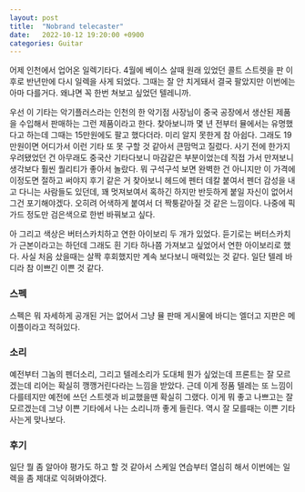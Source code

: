 ```yaml
---
layout: post
title:  "Nobrand telecaster"
date:   2022-10-12 19:20:00 +0900
categories: Guitar
---
```

어제 인천에서 업어온 일렉기타다. 4월에 베이스 살때 원래 있었던 콜트 스트렛을 판 이후로 반년만에 다시 일렉을 사게 되었다. 그때는 잘 안 치게돼서 결국 팔았지만 이번에는 아마 다를거다. 왜냐면 꼭 한번 쳐보고 싶었던 텔레니까.

우선 이 기타는 악기플러스라는 인천의 한 악기점 사장님이 중국 공장에서 생산된 제품을 수입해서 판매하는 그런 제품이라고 한다. 찾아보니까 몇 년 전부터 뮬에서는 유명했다고 하는데 그때는 15만원에도 팔고 했다더라. 미리 알지 못한게 참 아쉽다.
그래도 19만원이면 어디가서 이런 기타 또 못 구할 것 같아서 큰맘먹고 질렀다. 사기 전에 한가지 우려됐었던 건 아무래도 중국산 기타다보니 마감같은 부분이었는데 직접 가서 만져보니 생각보다 훨씬 퀄리티가 좋아서 놀랐다. 뭐 구석구석 보면 완벽한 건 아니지만 이 가격에 이정도면 절하고 써야지
후기 같은 거 찾아보니 헤드에 펜터 데칼 붙여서 펜더 감성을 내고 다니는 사람들도 있던데, 꽤 멋져보여서 혹하긴 하지만 반듯하게 붙일 자신이 없어서 그건 포기해야겠다. 오히려 어색하게 붙여서 더 짝퉁같아질 것 같은 느낌이다. 나중에 픽가드 정도만 검은색으로 한번 바꿔보고 싶다.

아 그리고 색상은 버터스카치하고 연한 아이보리 두 개가 있었다. 듣기로는 버터스카치가 근본이라고는 하던데 그래도 흰 기타 하나쯤 가져보고 싶었어서 연한 아이보리로 했다. 사실 처음 샀을때는 살짝 후회했지만 계속 보다보니 매력있는 것 같다. 일단 텔레 바디라 참 이쁘긴 이쁜 것 같다.

<h3>스펙</h3>

스펙은 뭐 자세하게 공개된 거는 없어서 그냥 뮬 판매 게시물에 바디는 엘더고 지판은 메이플이라고 적혀있다.

<h3>소리</h3>

예전부터 그놈의 펜더소리, 그리고 텔레소리가 도대체 뭔가 싶었는데 프론트는 잘 모르겠는데 리어는 확실히 깽깽거린다라는 느낌을 받았다. 근데 이게 정품 텔레는 또 느낌이 다를테지만 예전에 쓰던 스트렛과 비교했을땐 확실히 그랬다.
이게 뭐 좋고 나쁘고는 잘 모르겠는데 그냥 이쁜 기타에서 나는 소리니까 좋게 들린다. 역시 잘 모를때는 이쁜 기타 사는게 맞나보다. 

<h3>후기</h3>
일단 뭘 좀 알아야 평가도 하고 할 것 같아서 스케일 연습부터 열심히 해서 이번에는 일렉을 좀 제대로 익혀봐야겠다.
